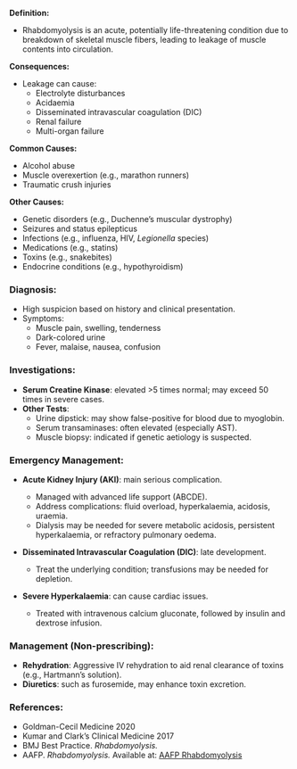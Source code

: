 **Definition:**
- Rhabdomyolysis is an acute, potentially life-threatening condition due to breakdown of skeletal muscle fibers, leading to leakage of muscle contents into circulation.

**Consequences:**
- Leakage can cause:
  - Electrolyte disturbances
  - Acidaemia
  - Disseminated intravascular coagulation (DIC)
  - Renal failure
  - Multi-organ failure

**Common Causes:**
- Alcohol abuse
- Muscle overexertion (e.g., marathon runners)
- Traumatic crush injuries

**Other Causes:**
- Genetic disorders (e.g., Duchenne’s muscular dystrophy)
- Seizures and status epilepticus
- Infections (e.g., influenza, HIV, _Legionella_ species)
- Medications (e.g., statins)
- Toxins (e.g., snakebites)
- Endocrine conditions (e.g., hypothyroidism)

### Diagnosis:
- High suspicion based on history and clinical presentation.
- Symptoms:
  - Muscle pain, swelling, tenderness
  - Dark-colored urine
  - Fever, malaise, nausea, confusion

### Investigations:
- **Serum Creatine Kinase**: elevated >5 times normal; may exceed 50 times in severe cases.
- **Other Tests**:
  - Urine dipstick: may show false-positive for blood due to myoglobin.
  - Serum transaminases: often elevated (especially AST).
  - Muscle biopsy: indicated if genetic aetiology is suspected.

### Emergency Management:
- **Acute Kidney Injury (AKI)**: main serious complication.
  - Managed with advanced life support (ABCDE).
  - Address complications: fluid overload, hyperkalaemia, acidosis, uraemia.
  - Dialysis may be needed for severe metabolic acidosis, persistent hyperkalaemia, or refractory pulmonary oedema.
  
- **Disseminated Intravascular Coagulation (DIC)**: late development.
  - Treat the underlying condition; transfusions may be needed for depletion.

- **Severe Hyperkalaemia**: can cause cardiac issues.
  - Treated with intravenous calcium gluconate, followed by insulin and dextrose infusion.

### Management (Non-prescribing):
- **Rehydration**: Aggressive IV rehydration to aid renal clearance of toxins (e.g., Hartmann’s solution).
- **Diuretics**: such as furosemide, may enhance toxin excretion.

### References:
- Goldman-Cecil Medicine 2020
- Kumar and Clark’s Clinical Medicine 2017
- BMJ Best Practice. _Rhabdomyolysis._
- AAFP. _Rhabdomyolysis._ Available at: [AAFP Rhabdomyolysis](https://www.aafp.org/afp/2002/0301/p907.html)